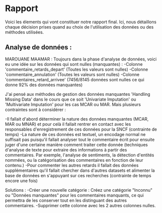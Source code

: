 # Rapport

Voici les élements qui vont constituer notre rapport final. Ici, nous détaillons chaque décision prises quand au choix de l'utilisation des données ou des méthodes utilisées.

<h2>Analyse de données :</h2>

MAROUANE MAAMAR : Toujours dans la phase d'analyse de données, voici eu une idée sur les données qui sont nulles (manquantes) :
-Colonne 'commentaire_retards_depart' (Toutes les valeurs sont nulles)
-Colonne 'commentaire_annulation' (Toutes les valeurs sont nulles)
-Colonne 'commentaires_retard_arrivee' (7456/8145 données sont nulles ce qui donne 92% des données manquantes)

 J'ai pensé aux méthodes de gestion des données manquantes 'Handling Missing Data' dans le cours que ce soit 'Univariate Imputation' ou 'Multivariate Imputation' pour les cas MCAR ou MAR. Mais plusieurs contraintes sont à considérer : 

 -Il fallait d'abord déterminer la nature des données manquantes (MCAR, MAR ou MNAR) et pour celà il fallait rentrer en contact avec les responsables d'enregistrement de ces données pour la SNCF (contrainte de temps)
 -La nature de ces données est textuel, un encodage normal ne suffisait pas puisqu'il fallait analyser tout le commentaire écrit pour ensuite juger d'une certaine manière comment traiter cette donnée (techniques d'analyse de texte pour extraire des informations à partir des commentaires. Par exemple, l'analyse de sentiments, la détection d'entités nommées, ou la catégorisation des commentaires en fonction de leur contenu.)
 -Pour commenter les autres retards il fallait des données supplémentaires qu'il fallait chercher dans d'autres datasets et alimenter la base de données en s'appuyant sur ces recherches (contrainte de temps encore une fois)

 Solutions : 
 -Créer une nouvelle catégorie : Créez une catégorie "Inconnu" ou "Données manquantes" pour les commentaires manquants, ce qui permettra de les conserver tout en les distinguant des autres commentaires.
 -Supprimer cette colonne avec les 2 autres colonnes nulles.